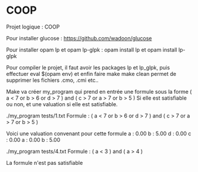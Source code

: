 # COOP
Projet logique : COOP

Pour installer glucose : https://github.com/wadoon/glucose

Pour installer opam lp et opam lp-glpk : opam install lp et opam install lp-glpk

Pour compiler le projet, il faut avoir les packages lp et lp_glpk, puis effectuer eval $(opam env) et enfin faire make
make clean permet de supprimer les fichiers .cmo, .cmi etc..

Make va créer my_program qui prend en entrée une formule sous la forme (  a < 7  or  b > 6  or  d > 7 ) and ( c > 7 or  a > 7  or  b > 5  )
Si elle est satisfiable ou non, et une valuation si elle est satisfiable.

./my_program tests/1.txt
Formule :  (  a < 7  or  b > 6  or  d > 7 ) and ( c > 7 or  a > 7  or  b > 5  )

Voici une valuation convenant pour cette formule
a : 0.00
b : 5.00
d : 0.00
c : 0.00
a : 0.00
b : 5.00   

./my_program tests/4.txt 
Formule : ( a < 3 ) and ( a > 4 )

La formule n'est pas satisfiable


